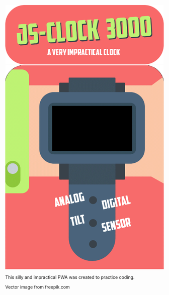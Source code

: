![app header](readme_img/header.png)
![app demo](readme_img/screen_demo.gif)

This silly and impractical PWA was created to practice coding.

Vector image from freepik.com